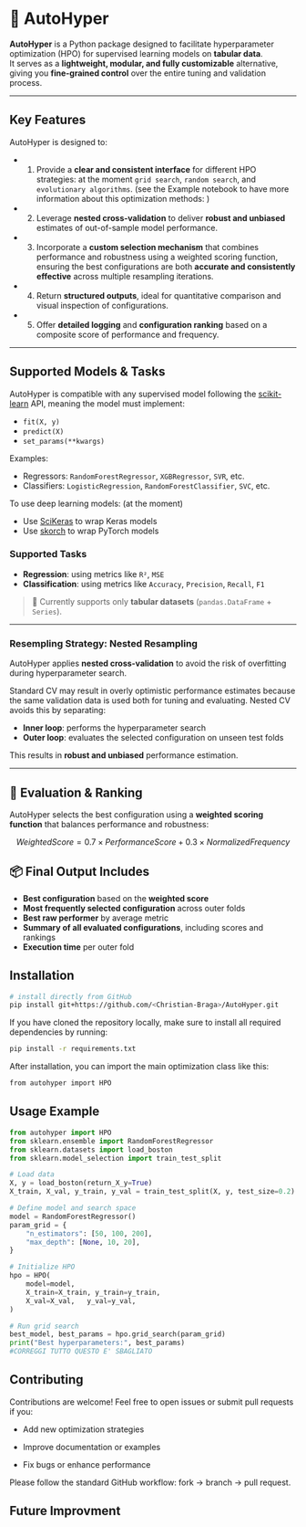 # 🌟 AutoHyper

**AutoHyper** is a Python package designed to facilitate hyperparameter optimization (HPO) for supervised learning models on **tabular data**.  
It serves as a **lightweight, modular, and fully customizable** alternative, giving you **fine-grained control** over the entire tuning and validation process.

---

## Key Features

AutoHyper is designed to:

- 1. Provide a **clear and consistent interface** for different HPO strategies:
  at the moment `grid search`, `random search`, and `evolutionary algorithms`.
  (see the Example notebook to have more information about this optimization methods: )

- 2. Leverage **nested cross-validation** to deliver **robust and unbiased** estimates of out-of-sample model performance.

- 3.  Incorporate a **custom selection mechanism** that combines performance and robustness using a weighted scoring function, ensuring the best configurations are both **accurate and consistently effective** across multiple resampling iterations.

- 4. Return **structured outputs**, ideal for quantitative comparison and visual inspection of configurations.

- 5. Offer **detailed logging** and **configuration ranking** based on a composite score of performance and frequency.

---

## Supported Models & Tasks

AutoHyper is compatible with any supervised model following the [scikit-learn](https://scikit-learn.org/stable/) API, meaning the model must implement:

- `fit(X, y)`
- `predict(X)`
- `set_params(**kwargs)`

Examples:
- Regressors: `RandomForestRegressor`, `XGBRegressor`, `SVR`, etc.
- Classifiers: `LogisticRegression`, `RandomForestClassifier`, `SVC`, etc.

To use deep learning models: (at the moment)
- Use [SciKeras](https://github.com/adriangb/scikeras) to wrap Keras models
- Use [skorch](https://skorch.readthedocs.io/) to wrap PyTorch models

### Supported Tasks

- **Regression**: using metrics like `R²`, `MSE`
- **Classification**: using metrics like `Accuracy`, `Precision`, `Recall`, `F1`

> 📌 Currently supports only **tabular datasets** (`pandas.DataFrame` + `Series`).

---

### Resempling Strategy: Nested Resampling

AutoHyper applies **nested cross-validation** to avoid the risk of overfitting during hyperparameter search.

Standard CV may result in overly optimistic performance estimates because the same validation data is used both for tuning and evaluating. Nested CV avoids this by separating:

- **Inner loop**: performs the hyperparameter search
- **Outer loop**: evaluates the selected configuration on unseen test folds

This results in **robust and unbiased** performance estimation.

---

## 📏 Evaluation & Ranking

AutoHyper selects the best configuration using a **weighted scoring function** that balances performance and robustness:

```math
Weighted Score = 0.7 × Performance Score + 0.3 × Normalized Frequency
```

## 📦 Final Output Includes

-  **Best configuration** based on the **weighted score**
-  **Most frequently selected configuration** across outer folds
-  **Best raw performer** by average metric
-  **Summary of all evaluated configurations**, including scores and rankings
-  **Execution time** per outer fold


## Installation

```bash
# install directly from GitHub
pip install git+https://github.com/<Christian-Braga>/AutoHyper.git
```

If you have cloned the repository locally, make sure to install all required dependencies by running:

```bash
pip install -r requirements.txt
```

After installation, you can import the main optimization class like this:

```bash
from autohyper import HPO
```


## Usage Example

```python
from autohyper import HPO
from sklearn.ensemble import RandomForestRegressor
from sklearn.datasets import load_boston
from sklearn.model_selection import train_test_split

# Load data
X, y = load_boston(return_X_y=True)
X_train, X_val, y_train, y_val = train_test_split(X, y, test_size=0.2)

# Define model and search space
model = RandomForestRegressor()
param_grid = {
    "n_estimators": [50, 100, 200],
    "max_depth": [None, 10, 20],
}

# Initialize HPO
hpo = HPO(
    model=model,
    X_train=X_train, y_train=y_train,
    X_val=X_val,   y_val=y_val,
)

# Run grid search
best_model, best_params = hpo.grid_search(param_grid)
print("Best hyperparameters:", best_params)
#CORREGGI TUTTO QUESTO E' SBAGLIATO
```

## Contributing

Contributions are welcome! Feel free to open issues or submit pull requests if you:

- Add new optimization strategies

- Improve documentation or examples

- Fix bugs or enhance performance

Please follow the standard GitHub workflow: fork → branch → pull request.

## Future Improvment
